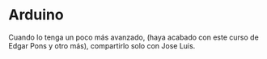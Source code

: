 # Arduino

Cuando lo tenga un poco más avanzado, (haya acabado con este curso de Edgar Pons y otro más), compartirlo solo con Jose Luis.
